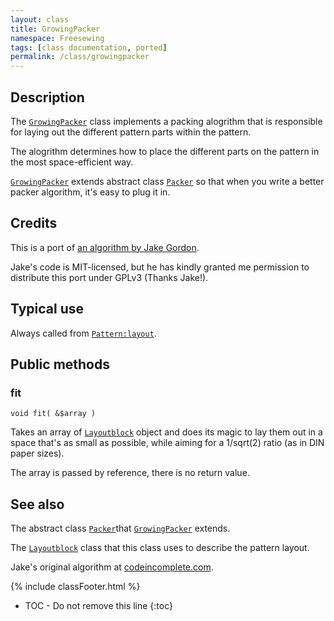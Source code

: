 ```yaml
---
layout: class
title: GrowingPacker
namespace: Freesewing
tags: [class documentation, ported]
permalink: /class/growingpacker
---
```

## Description 

The [`GrowingPacker`](growingpacker) class implements a packing
alogrithm that is responsible for laying out the different 
pattern parts within the pattern.

The alogrithm determines how to place the different parts on
the pattern in the most space-efficient way.

[`GrowingPacker`](growingpacker) extends abstract class [`Packer`](packer)
so that when you write a better packer algorithm, it's easy to plug it in.

## Credits

This is a port of [an algorithm by Jake Gordon](http://codeincomplete.com/posts/bin-packing/).

Jake's code is MIT-licensed, but he has kindly granted me
permission to distribute this port under GPLv3 (Thanks Jake!).


## Typical use

Always called from [`Pattern:layout`](/class/patterns/core/pattern#layout).


## Public methods

### fit

```php?start_inline=1
void fit( &$array )
```
Takes an array of [`Layoutblock`](layoutblock) object and does its
magic to lay them out in a space that's as small as possible, while
aiming for a  1/sqrt(2) ratio (as in DIN paper sizes).

The array is passed by reference, there is no return value.


## See also

The abstract class [`Packer`](packer)that [`GrowingPacker`](growingpacker)
extends.

The [`Layoutblock`](layoutblock) class that this class uses to describe 
the pattern layout.

Jake's original algorithm at [codeincomplete.com](http://codeincomplete.com/posts/bin-packing/).

{% include classFooter.html %}
* TOC - Do not remove this line
{:toc}

